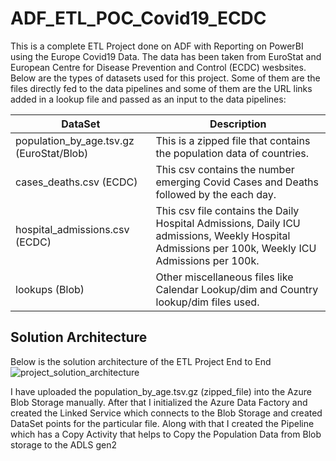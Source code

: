# ADF_ETL_POC_Covid19_ECDC
This is a complete ETL Project done on ADF with Reporting on PowerBI using the Europe Covid19 Data. The data has been taken from EuroStat and European Centre for Disease Prevention and Control (ECDC) wesbsites.
Below are the types of datasets used for this project. Some of them are the files directly fed to the data pipelines and some of them are the URL links added in a lookup file and passed as an input to the data pipelines:

| DataSet | Description | 
|----------|---------- |
| population_by_age.tsv.gz (EuroStat/Blob) | This is a zipped file that contains the population data of countries. |
| cases_deaths.csv (ECDC) | This csv contains the number emerging Covid Cases and Deaths followed by the each day. |
| hospital_admissions.csv (ECDC) | This csv file contains the Daily Hospital Admissions, Daily ICU admissions, Weekly Hospital Admissions per 100k, Weekly ICU Admissions per 100k. |
| lookups (Blob) | Other miscellaneous files like Calendar Lookup/dim and Country lookup/dim files used. |

## Solution Architecture

Below is the solution architecture of the ETL Project End to End
![project_solution_architecture](https://github.com/user-attachments/assets/9ff2c862-0cc5-4255-9e45-6627b032a57e)

I have uploaded the population_by_age.tsv.gz (zipped_file) into the Azure Blob Storage manually. After that I initialized the Azure Data Factory and created the Linked Service which connects to the Blob Storage and created DataSet points for the particular file. Along with that I created the Pipeline which has a Copy Activity that helps to Copy the Population Data from Blob storage to the ADLS gen2
